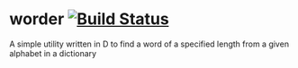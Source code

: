 # worder [![Build Status](https://travis-ci.org/zoodyy/worder.svg?branch=master)](https://travis-ci.org/zoodyy/worder)
A simple utility written in D to find a word of a specified length from a given alphabet in a dictionary
